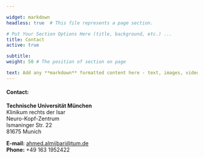 ```yaml
---

widget: markdown
headless: true  # This file represents a page section.

# Put Your Section Options Here (title, background, etc.) ...
title: Contact
active: true

subtitle:
weight: 50 # The position of section on page

text: Add any **markdown** formatted content here - text, images, videos, galleries - and even HTML code!
---
```



 #### Contact:
**Technische Universität München** <br />
Klinikum rechts der Isar <br />
Neuro-Kopf-Zentrum <br />
Ismaninger Str. 22 <br />
81675 Munich

**E-mail:** ahmed.almijbari@tum.de <br />
**Phone:** +49 163 1952422
